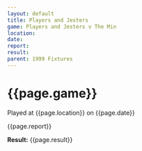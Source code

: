 ```yaml
---
layout: default
title: Players and Jesters
game: Players and Jesters v The Min
location: 
date: 
report: 
result: 
parent: 1999 Fixtures
---
```


# {{page.game}}

Played at {{page.location}} on {{page.date}}

{{page.report}}

**Result:** {{page.result}}
